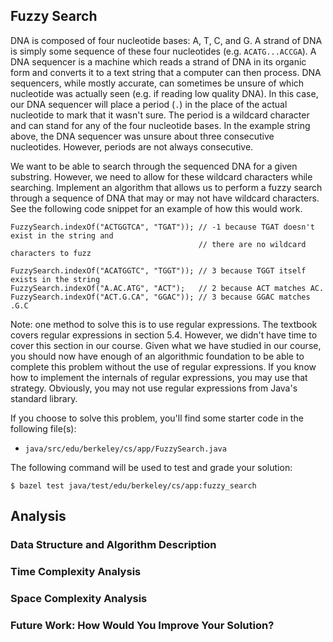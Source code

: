 Fuzzy Search
------------
DNA is composed of four nucleotide bases: A, T, C, and G. A strand of DNA is simply some sequence of
these four nucleotides (e.g. `ACATG...ACCGA`). A DNA sequencer is a machine which reads a strand of
DNA in its organic form and converts it to a text string that a computer can then process. DNA
sequencers, while mostly accurate, can sometimes be unsure of which nucleotide was actually seen
(e.g. if reading low quality DNA). In this case, our DNA sequencer will place a period (`.`) in the
place of the actual nucleotide to mark that it wasn't sure. The period is a wildcard character and
can stand for any of the four nucleotide bases. In the example string above, the DNA sequencer was
unsure about three consecutive nucleotides. However, periods are not always consecutive.

We want to be able to search through the sequenced DNA for a given substring. However, we need to
allow for these wildcard characters while searching. Implement an algorithm that allows us to
perform a fuzzy search through a sequence of DNA that may or may not have wildcard characters. See
the following code snippet for an example of how this would work.

    FuzzySearch.indexOf("ACTGGTCA", "TGAT")); // -1 because TGAT doesn't exist in the string and
                                              // there are no wildcard characters to fuzz

    FuzzySearch.indexOf("ACATGGTC", "TGGT")); // 3 because TGGT itself exists in the string
    FuzzySearch.indexOf("A.AC.ATG", "ACT");   // 2 because ACT matches AC.
    FuzzySearch.indexOf("ACT.G.CA", "GGAC")); // 3 because GGAC matches .G.C

Note: one method to solve this is to use regular expressions. The textbook covers regular
expressions in section 5.4. However, we didn't have time to cover this section in our course. Given
what we have studied in our course, you should now have enough of an algorithmic foundation to be
able to complete this problem without the use of regular expressions. If you know how to implement
the internals of regular expressions, you may use that strategy. Obviously, you may not use regular
expressions from Java's standard library.

If you choose to solve this problem, you'll find some starter code in the following file(s):

- `java/src/edu/berkeley/cs/app/FuzzySearch.java`

The following command will be used to test and grade your solution:

    $ bazel test java/test/edu/berkeley/cs/app:fuzzy_search

Analysis
--------
### Data Structure and Algorithm Description

### Time Complexity Analysis

### Space Complexity Analysis

### Future Work: How Would You Improve Your Solution?
